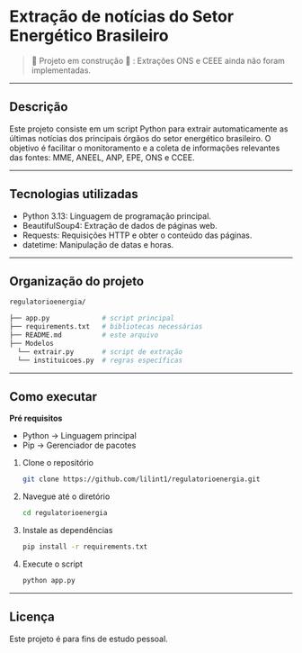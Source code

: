 # Extração de notícias do Setor Energético Brasileiro
> :construction: Projeto em construção :construction: : Extrações ONS e CEEE ainda não foram implementadas.
---
## Descrição 

Este projeto consiste em um script Python para extrair automaticamente as últimas notícias dos principais órgãos do setor energético brasileiro. 
O objetivo é facilitar o monitoramento e a coleta de informações relevantes das fontes: MME, ANEEL, ANP, EPE, ONS e CCEE.

---
## Tecnologias utilizadas

* Python 3.13: Linguagem de programação principal.
* BeautifulSoup4: Extração de dados de páginas web.
* Requests: Requisições HTTP e obter o conteúdo das páginas.
* datetime: Manipulação de datas e horas.
---

## Organização do projeto
```sh
regulatorioenergia/

├── app.py             # script principal
├── requirements.txt   # bibliotecas necessárias
├── README.md          # este arquivo
├── Modelos
  └── extrair.py       # script de extração
  └── instituicoes.py  # regras específicas
```
---

## Como executar

**Pré requisitos**
  - Python -> Linguagem principal
  - Pip -> Gerenciador de pacotes
    
1. Clone o repositório
   ```sh
   git clone https://github.com/lilint1/regulatorioenergia.git
   ```
2. Navegue até o diretório
    ```sh
   cd regulatorioenergia
   ```
3. Instale as dependências
   ```sh
   pip install -r requirements.txt
   ```
4. Execute o script
   ```sh
   python app.py
   ```
---

## Licença

Este projeto é para fins de estudo pessoal.
